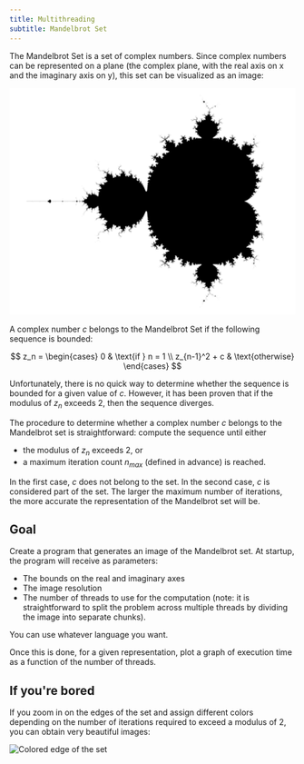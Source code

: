 ```yaml
---
title: Multithreading
subtitle: Mandelbrot Set
---
```


The Mandelbrot Set is a set of complex numbers. Since complex numbers can be
represented on a plane (the complex plane, with the real axis on x and the
imaginary axis on y), this set can be visualized as an image:

![The complex numbers of the Mandelbrot Set (in black). $n_{max} = 30$](./mandel.png)

A complex number $c$ belongs to the Mandelbrot Set if the following sequence is
bounded:

$$
z_n = \begin{cases} 0 & \text{if } n = 1 \\ z_{n-1}^2 + c & \text{otherwise}
\end{cases}
$$

Unfortunately, there is no quick way to determine whether the sequence is
bounded for a given value of $c$. However, it has been proven that if the
modulus of $z_n$ exceeds 2, then the sequence diverges.

The procedure to determine whether a complex number $c$ belongs to the
Mandelbrot set is straightforward: compute the sequence until either

- the modulus of $z_n$ exceeds 2, or
- a maximum iteration count $n_{max}$ (defined in advance) is reached.

In the first case, $c$ does not belong to the set. In the second case, $c$ is
considered part of the set. The larger the maximum number of iterations, the
more accurate the representation of the Mandelbrot set will be.

## Goal

Create a program that generates an image of the Mandelbrot set. At startup, the
program will receive as parameters:

- The bounds on the real and imaginary axes
- The image resolution
- The number of threads to use for the computation (note: it is straightforward
  to split the problem across multiple threads by dividing the image into
  separate chunks).

You can use whatever language you want.

Once this is done, for a given representation, plot a graph of execution time as
a function of the number of threads.

## If you're bored

If you zoom in on the edges of the set and assign different colors depending on
the number of iterations required to exceed a modulus of 2, you can obtain very
beautiful images:

![Colored edge of the set](./mandel_waaaa.png)
